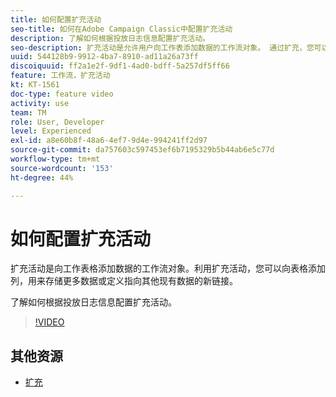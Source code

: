 ```yaml
---
title: 如何配置扩充活动
seo-title: 如何在Adobe Campaign Classic中配置扩充活动
description: 了解如何根据投放日志信息配置扩充活动。
seo-description: 扩充活动是允许用户向工作表添加数据的工作流对象。 通过扩充，您可以向该表添加列以保存附加数据，或定义从该工作表到其他现有数据的新链接。   此视频介绍如何根据投放日志信息配置扩充活动。
uuid: 544128b9-9912-4ba7-8910-ad11a26a73ff
discoiquuid: ff2a1e2f-9df1-4ad0-bdff-5a257df5ff66
feature: 工作流，扩充活动
kt: KT-1561
doc-type: feature video
activity: use
team: TM
role: User, Developer
level: Experienced
exl-id: a8e60b8f-48a6-4ef7-9d4e-994241ff2d97
source-git-commit: da757603c597453ef6b7195329b5b44ab6e5c77d
workflow-type: tm+mt
source-wordcount: '153'
ht-degree: 44%

---
```


# 如何配置扩充活动

扩充活动是向工作表格添加数据的工作流对象。利用扩充活动，您可以向表格添加列，用来存储更多数据或定义指向其他现有数据的新链接。

了解如何根据投放日志信息配置扩充活动。

>[!VIDEO](https://video.tv.adobe.com/v/25193?quality=12)

## 其他资源

* [扩充](https://experienceleague.adobe.com/docs/campaign-classic/using/automating-with-workflows/targeting-activities/enrichment.html)
